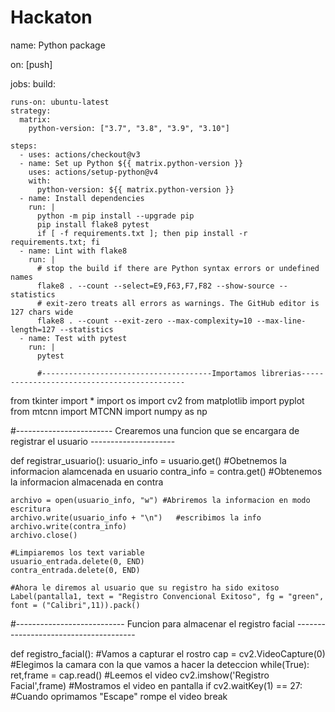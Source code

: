 # Hackaton
name: Python package

on: [push]

jobs:
  build:

    runs-on: ubuntu-latest
    strategy:
      matrix:
        python-version: ["3.7", "3.8", "3.9", "3.10"]

    steps:
      - uses: actions/checkout@v3
      - name: Set up Python ${{ matrix.python-version }}
        uses: actions/setup-python@v4
        with:
          python-version: ${{ matrix.python-version }}
      - name: Install dependencies
        run: |
          python -m pip install --upgrade pip
          pip install flake8 pytest
          if [ -f requirements.txt ]; then pip install -r requirements.txt; fi
      - name: Lint with flake8
        run: |
          # stop the build if there are Python syntax errors or undefined names
          flake8 . --count --select=E9,F63,F7,F82 --show-source --statistics
          # exit-zero treats all errors as warnings. The GitHub editor is 127 chars wide
          flake8 . --count --exit-zero --max-complexity=10 --max-line-length=127 --statistics
      - name: Test with pytest
        run: |
          pytest
          
          #--------------------------------------Importamos librerias--------------------------------------------

from tkinter import *
import os
import cv2
from matplotlib import pyplot
from mtcnn import MTCNN
import numpy as np

#------------------------ Crearemos una funcion que se encargara de registrar el usuario ---------------------

def registrar_usuario():
    usuario_info = usuario.get() #Obetnemos la informacion alamcenada en usuario
    contra_info = contra.get() #Obtenemos la informacion almacenada en contra

    archivo = open(usuario_info, "w") #Abriremos la informacion en modo escritura
    archivo.write(usuario_info + "\n")   #escribimos la info
    archivo.write(contra_info)
    archivo.close()

    #Limpiaremos los text variable
    usuario_entrada.delete(0, END)
    contra_entrada.delete(0, END)

    #Ahora le diremos al usuario que su registro ha sido exitoso
    Label(pantalla1, text = "Registro Convencional Exitoso", fg = "green", font = ("Calibri",11)).pack()
    

#--------------------------- Funcion para almacenar el registro facial --------------------------------------
    
def registro_facial():
    #Vamos a capturar el rostro
    cap = cv2.VideoCapture(0)               #Elegimos la camara con la que vamos a hacer la deteccion
    while(True):
        ret,frame = cap.read()              #Leemos el video
        cv2.imshow('Registro Facial',frame)         #Mostramos el video en pantalla
        if cv2.waitKey(1) == 27:            #Cuando oprimamos "Escape" rompe el video
            break
          
          
          

